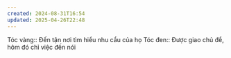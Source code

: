 ```yaml
---
created: 2024-08-31T16:54
updated: 2025-04-26T22:48
---
```

Tóc vàng:: Đến tận nơi tìm hiểu nhu cầu của họ 
Tóc đen:: Được giao chủ đề, hôm đó chỉ việc đến nói

